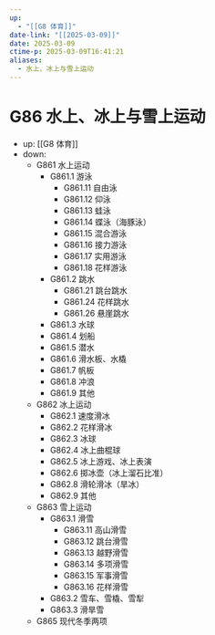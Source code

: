 ```yaml
---
up:
  - "[[G8 体育]]"
date-link: "[[2025-03-09]]"
date: 2025-03-09
ctime-p: 2025-03-09T16:41:21
aliases:
  - 水上、冰上与雪上运动
---
```


# G86 水上、冰上与雪上运动

- up: [[G8 体育]]
- down:	
	- G861 水上运动
		- G861.1 游泳
			- G861.11 自由泳
			- G861.12 仰泳
			- G861.13 蛙泳
			- G861.14 蝶泳（海豚泳）
			- G861.15 混合游泳
			- G861.16 接力游泳
			- G861.17 实用游泳
			- G861.18 花样游泳
		- G861.2 跳水
			- G861.21 跳台跳水
			- G861.24 花样跳水
			- G861.26 悬崖跳水
		- G861.3 水球
		- G861.4 划船
		- G861.5 潜水
		- G861.6 滑水板、水橇
		- G861.7 帆板
		- G861.8 冲浪
		- G861.9 其他
	- G862 冰上运动
		- G862.1 速度滑冰
		- G862.2 花样滑冰
		- G862.3 冰球
		- G862.4 冰上曲棍球
		- G862.5 冰上游戏、冰上表演
		- G862.6 掷冰壶（冰上溜石比准）
		- G862.8 滑轮滑冰（旱冰）
		- G862.9 其他
	- G863 雪上运动
		- G863.1 滑雪
			- G863.11 高山滑雪
			- G863.12 跳台滑雪
			- G863.13 越野滑雪
			- G863.14 多项滑雪
			- G863.15 军事滑雪
			- G863.16 花样滑雪
		- G863.2 雪车、雪橇、雪犁
		- G863.3 滑旱雪
	- G865 现代冬季两项
	
